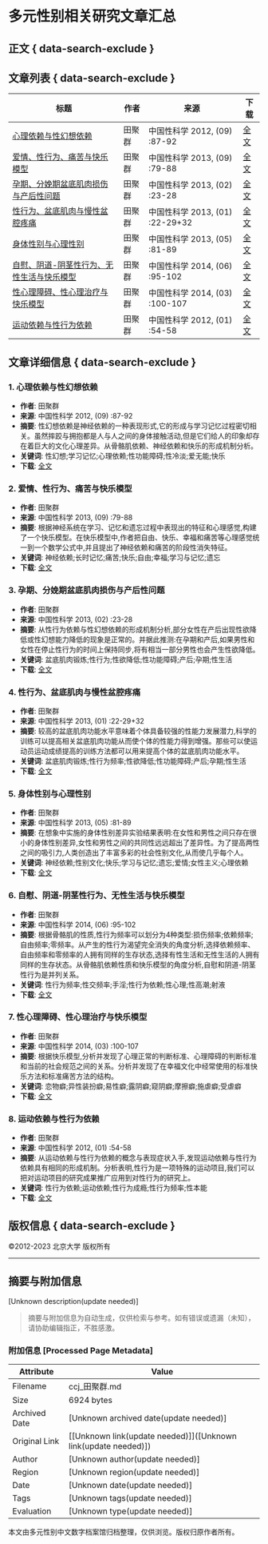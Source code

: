 # 多元性别相关研究文章汇总

## 正文 { data-search-exclude }


## 文章列表 { data-search-exclude }

| 标题 | 作者 | 来源 | 下载 |
|------|------|------|------|
| [心理依赖与性幻想依赖](https://www.example.com/article/info?aid=310342640) | 田聚群 | 中国性科学  2012, (09) :87-92 | [全文](https://www.example.com/article/info?id=310342640) |
| [爱情、性行为、痛苦与快乐模型](https://www.example.com/article/info?aid=312749937) | 田聚群 | 中国性科学  2013, (09) :79-88 | [全文](https://www.example.com/article/info?id=312749937) |
| [孕期、分娩期盆底肌肉损伤与产后性问题](https://www.example.com/article/info?aid=310329078) | 田聚群 | 中国性科学  2013, (02) :23-28 | [全文](https://www.example.com/article/info?id=310329078) |
| [性行为、盆底肌肉与慢性盆腔疼痛](https://www.example.com/article/info?aid=310336243) | 田聚群 | 中国性科学  2013, (01) :22-29+32 | [全文](https://www.example.com/article/info?id=310336243) |
| [身体性别与心理性别](https://www.example.com/article/info?aid=310337813) | 田聚群 | 中国性科学  2013, (05) :81-89 | [全文](https://www.example.com/article/info?id=310337813) |
| [自慰、阴道-阴茎性行为、无性生活与快乐模型](https://www.example.com/article/info?aid=333166232) | 田聚群 | 中国性科学  2014, (06) :95-102 | [全文](https://www.example.com/article/info?id=333166232) |
| [性心理障碍、性心理治疗与快乐模型](https://www.example.com/article/info?aid=333166113) | 田聚群 | 中国性科学  2014, (03) :100-107 | [全文](https://www.example.com/article/info?id=333166113) |
| [运动依赖与性行为依赖](https://www.example.com/article/info?aid=310346159) | 田聚群 | 中国性科学  2012, (01) :54-58 | [全文](https://www.example.com/article/info?id=310346159) |

## 文章详细信息 { data-search-exclude }

### 1. 心理依赖与性幻想依赖
- **作者**: 田聚群
- **来源**: 中国性科学  2012, (09) :87-92
- **摘要**: 性幻想依赖是神经依赖的一种表现形式,它的形成与学习记忆过程密切相关。虽然摔跤与拥抱都是人与人之间的身体接触活动,但是它们给人的印象却存在着巨大的文化心理差异。从骨骼肌依赖、神经依赖和快乐的形成机制分析。
- **关键词**: 性幻想;学习记忆;心理依赖;性功能障碍;性冷淡;爱无能;快乐
- **下载**: [全文](https://www.example.com/article/info?id=310342640)

### 2. 爱情、性行为、痛苦与快乐模型
- **作者**: 田聚群
- **来源**: 中国性科学  2013, (09) :79-88
- **摘要**: 根据神经系统在学习、记忆和遗忘过程中表现出的特征和心理感觉,构建了一个快乐模型。在快乐模型中,作者把自由、快乐、幸福和痛苦等心理感觉统一到一个数学公式中,并且提出了神经依赖和痛苦的阶段性消失特征。
- **关键词**: 神经依赖;长时记忆;痛苦;快乐;自由;幸福;学习与记忆;遗忘
- **下载**: [全文](https://www.example.com/article/info?id=312749937)

### 3. 孕期、分娩期盆底肌肉损伤与产后性问题
- **作者**: 田聚群
- **来源**: 中国性科学  2013, (02) :23-28
- **摘要**: 从性行为依赖与性幻想依赖的形成机制分析,部分女性在产后出现性欲降低或性幻想能力降低的现象是正常的。并据此推测:在孕期和产后,如果男性和女性在停止性行为的时间上保持同步,将有相当一部分男性也会产生性欲降低。
- **关键词**: 盆底肌肉锻炼;性行为;性欲降低;性功能障碍;产后;孕期;性生活
- **下载**: [全文](https://www.example.com/article/info?id=310329078)

### 4. 性行为、盆底肌肉与慢性盆腔疼痛
- **作者**: 田聚群
- **来源**: 中国性科学  2013, (01) :22-29+32
- **摘要**: 较高的盆底肌肉功能水平意味着个体具备较强的性能力发展潜力,科学的训练可以提高相关盆底肌肉功能从而使个体的性能力得到增强。那些可以使运动员运动成绩提高的训练方法都可以用来提高个体的盆底肌肉功能水平。
- **关键词**: 盆底肌肉锻炼;性行为频率;性欲降低;性功能障碍;产后;孕期;性生活
- **下载**: [全文](https://www.example.com/article/info?id=310336243)

### 5. 身体性别与心理性别
- **作者**: 田聚群
- **来源**: 中国性科学  2013, (05) :81-89
- **摘要**: 在想象中实施的身体性别差异实验结果表明:在女性和男性之间只存在很小的身体性别差异,女性和男性之间的共同性远远超出了差异性。为了提高两性之间的吸引力,人类创造出了丰富多彩的社会性别文化,从而使几乎每个人。
- **关键词**: 神经依赖;性别文化;快乐;学习与记忆;遗忘;爱情;女性主义;心理依赖
- **下载**: [全文](https://www.example.com/article/info?id=310337813)

### 6. 自慰、阴道-阴茎性行为、无性生活与快乐模型
- **作者**: 田聚群
- **来源**: 中国性科学  2014, (06) :95-102
- **摘要**: 根据骨骼肌的性质,性行为频率可以划分为4种类型:损伤频率;依赖频率;自由频率;零频率。从产生的性行为渴望完全消失的角度分析,选择依赖频率、自由频率和零频率的人拥有同样的生存状态,选择有性生活和无性生活的人拥有同样的生存状态。从骨骼肌依赖性质和快乐模型的角度分析,自慰和阴道-阴茎性行为是并列关系。
- **关键词**: 性行为频率;性交频率;手淫;性行为依赖;性心理;性高潮;射液
- **下载**: [全文](https://www.example.com/article/info?id=333166232)

### 7. 性心理障碍、性心理治疗与快乐模型
- **作者**: 田聚群
- **来源**: 中国性科学  2014, (03) :100-107
- **摘要**: 根据快乐模型,分析并发现了心理正常的判断标准、心理障碍的判断标准和当前的社会规范之间的关系。分析并发现了在幸福文化中经常使用的标准快乐方法和标准痛苦方法的结构。
- **关键词**: 恋物癖;异性装扮癖;易性癖;露阴癖;窥阴癖;摩擦癖;施虐癖;受虐癖
- **下载**: [全文](https://www.example.com/article/info?id=333166113)

### 8. 运动依赖与性行为依赖
- **作者**: 田聚群
- **来源**: 中国性科学  2012, (01) :54-58
- **摘要**: 从运动依赖与性行为依赖的概念与表现症状入手,发现运动依赖与性行为依赖具有相同的形成机制。分析表明,性行为是一项特殊的运动项目,我们可以把对运动项目的研究成果推广应用到对性行为的研究上。
- **关键词**: 性行为依赖;运动依赖;性行为成瘾;性行为频率;性本能
- **下载**: [全文](https://www.example.com/article/info?id=310346159)

## 版权信息 { data-search-exclude }
©2012-2023 北京大学 版权所有

---
<!-- tcd_original_link https://ccj.pku.edu.cn/Search/search?fd0=AU&op0=AND&kw0=%E7%94%B0%E8%81%9A%E7%BE%A4 -->


## 摘要与附加信息

<!-- tcd_abstract -->
[Unknown description(update needed)]
<!-- tcd_abstract_end -->

> 摘要与附加信息为自动生成，仅供检索与参考。如有错误或遗漏（未知），请协助编辑指正，不胜感激。

### 附加信息 [Processed Page Metadata]

| Attribute       | Value                                  |
|-----------------|----------------------------------------|
| Filename        | ccj_田聚群.md                             |
| Size            | 6924 bytes                           |
| Archived Date   | [Unknown archived date(update needed)]                             |
| Original Link   | [[Unknown link(update needed)]]([Unknown link(update needed)])                       |
| Author          | [Unknown author(update needed)]                               |
| Region          | [Unknown region(update needed)]                               |
| Date            | [Unknown date(update needed)]                                 |
| Tags            | [Unknown tags(update needed)]                                 |
| Evaluation            | [Unknown type(update needed)]                                 |
<!-- tcd_table_end -->

本文由多元性别中文数字档案馆归档整理，仅供浏览。版权归原作者所有。
